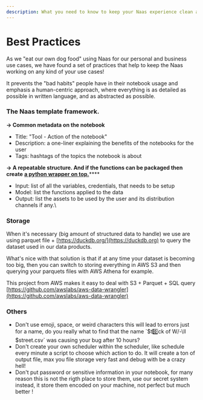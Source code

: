 ```yaml
---
description: What you need to know to keep your Naas experience clean and safe.
---
```


# Best Practices

As we "eat our own dog food" using Naas for our personal and business use cases, we have found a set of practices that help to keep the Naas working on any kind of your use cases!

It prevents the "bad habits" people have in their notebook usage and emphasis a human-centric approach, where everything is as detailed as possible in written language, and as abstracted as possible.

### The Naas template framework.

**→ Common  metadata on the notebook**

* Title: "Tool - Action of the notebook"
* Description: a one-liner explaining the benefits of the notebooks for the user
* Tags: hashtags of the topics the notebook is about

**→ A repeatable structure. And if the functions can be packaged then create** [**a python wrapper on top.**](drivers/)****

* Input: list of all the variables, credentials, that needs to be setup
* Model: list the functions applied to the data
* Output: list the assets to be used by the user and its distribution channels if any.\


### Storage&#x20;

When it's necessary (big amount of structured data to handle) we use are using parquet file + [https://duckdb.org/](https://duckdb.org) to query the dataset used in our data products.

What's nice with that solution is that if at any time your dataset is becoming too big, then you can switch to storing everything in AWS S3 and then querying your parquets files with AWS Athena for example.

This project from AWS makes it easy to deal with S3 + Parquet + SQL query [https://github.com/awslabs/aws-data-wrangler](https://github.com/awslabs/aws-data-wrangler)



### Others

* Don't use emoji, space, or weird characters this will lead to errors just for a name, do you really what to find that the name \`$t0️⃣ck of W/-\ll $street.csv\` was causing your bug after 10 hours?
* Don't create your own scheduler within the scheduler, like schedule every minute a script to choose which action to do. It will create a ton of output file, max you file storage very fast and debug with be a crazy hell!
* Don't put password or sensitive information in your notebook, for many reason this is not the rigth place to store them,  use our secret system instead, it store them encoded on your machine, not perfect but much better ! &#x20;
